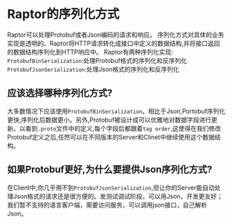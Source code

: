 # Raptor的序列化方式
Raptor可以处理Protobuf或者Json编码的请求和响应。
序列化方式对具体的业务实现是透明的。Raptor将HTTP请求转化成接口中定义的数据结构,并将接口返回的数据结构序列化到HTTP响应中。
Raptor有两种序列化实现:
`ProtobufBinSerialization`:处理Protobuf格式的序列化和反序列化
`ProtobufJsonSerialization`:处理Json格式的序列化和反序列化

## 应该选择哪种序列化方式?
大多数情况下应该使用`ProtobufBinSerialization`。相比于Json,Portobuf序列化更快,序列化后数据更小。另外,Protobuf被设计成可以优雅地对数据字段进行更新。以看到`.proto`文件中的定义,每个字段后都跟着`tag order`,这使得在我们修改Protobuf定义之后,任然可以在不同版本的Server和Clinet中继续使用这个数据结构。
## 如果Protobuf更好,为什么要提供Json序列化方式?
在Client中,你几乎用不到`ProtobufJsonSerialization`,但让你的Server能自动处理Json格式的请求还是很方便的。发测试调试阶段，可以用Json，开发更友好；我们暂不支持的语言客户端，需要访问服务，可以调用json接口，自己解析Json。
